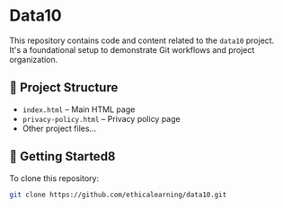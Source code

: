 # Data10

This repository contains code and content related to the `data10` project.  
It's a foundational setup to demonstrate Git workflows and project organization.

## 📁 Project Structure

- `index.html` – Main HTML page  
- `privacy-policy.html` – Privacy policy page  
- Other project files...

## 🚀 Getting Started8

To clone this repository:

```bash
git clone https://github.com/ethicalearning/data10.git
